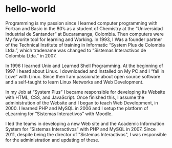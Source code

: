 # hello-world

Programming is my passion since I learned computer programming with Fortran and Basic in the 80’s as a student of Chemistry at the “Universidad Industrial de Santander” at Bucaramanga, Colombia.  Then computers were My favorite tool for learning and Working.  In 1993, I Was a  founder partner of the Technical Institute of training in Informatic “System Plus de Colombia Ltda.”, which tradename was changed to “Sistemas Interactivos de Colombia Ltda.” in 2007.

In 1996 I  learned Unix and Learned Shell Programming. At the beginning of 1997 I heard about Linux. I downloaded and Installed on My PC and I “fall in Love” with Linux.  Since then I am passionate about open source software and a self-taught to learn Linux Networks and Web Development.

In my Job at “System Plus” I became responsible for developing its Website with HTML, CSS, and JavaScript. Once finished this, I assume the administration of the Website and I began to teach Web Development, in 2000.  I learned PHP and MySQL in 2006 and I setup the platform of eLearning for “Sistemas Interactivos” with Moodle.

I led the teams in developing a new Web site and the Academic Information System for “Sistemas Interactivos” with PHP and MySQL in 2007. Since 2011, despite being the director of "Sistemas Interactivos", I was responsible for the administration and updating of these.
